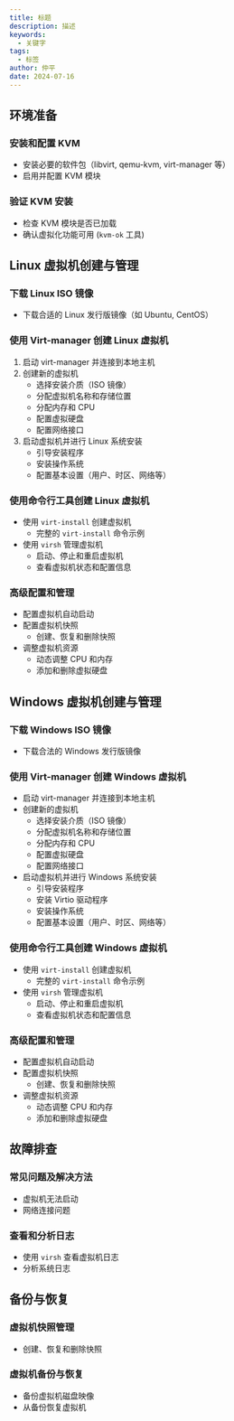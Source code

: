 ```yaml
---
title: 标题
description: 描述
keywords:
  - 关键字
tags:
  - 标签
author: 仲平
date: 2024-07-16
---
```


## 环境准备

### 安装和配置 KVM

- 安装必要的软件包（libvirt, qemu-kvm, virt-manager 等）
- 启用并配置 KVM 模块

### 验证 KVM 安装

- 检查 KVM 模块是否已加载
- 确认虚拟化功能可用 (`kvm-ok` 工具)

## Linux 虚拟机创建与管理

### 下载 Linux ISO 镜像

- 下载合适的 Linux 发行版镜像（如 Ubuntu, CentOS）

### 使用 Virt-manager 创建 Linux 虚拟机

1. 启动 virt-manager 并连接到本地主机
2. 创建新的虚拟机
    - 选择安装介质（ISO 镜像）
    - 分配虚拟机名称和存储位置
    - 分配内存和 CPU
    - 配置虚拟硬盘
    - 配置网络接口
3. 启动虚拟机并进行 Linux 系统安装
    - 引导安装程序
    - 安装操作系统
    - 配置基本设置（用户、时区、网络等）

### 使用命令行工具创建 Linux 虚拟机

- 使用 `virt-install` 创建虚拟机
    - 完整的 `virt-install` 命令示例
- 使用 `virsh` 管理虚拟机
    - 启动、停止和重启虚拟机
    - 查看虚拟机状态和配置信息

### 高级配置和管理

- 配置虚拟机自动启动
- 配置虚拟机快照
    - 创建、恢复和删除快照
- 调整虚拟机资源
    - 动态调整 CPU 和内存
    - 添加和删除虚拟硬盘

## Windows 虚拟机创建与管理

### 下载 Windows ISO 镜像

- 下载合法的 Windows 发行版镜像

### 使用 Virt-manager 创建 Windows 虚拟机

- 启动 virt-manager 并连接到本地主机
- 创建新的虚拟机
    - 选择安装介质（ISO 镜像）
    - 分配虚拟机名称和存储位置
    - 分配内存和 CPU
    - 配置虚拟硬盘
    - 配置网络接口
- 启动虚拟机并进行 Windows 系统安装
    - 引导安装程序
    - 安装 Virtio 驱动程序
    - 安装操作系统
    - 配置基本设置（用户、时区、网络等）

### 使用命令行工具创建 Windows 虚拟机

- 使用 `virt-install` 创建虚拟机
    - 完整的 `virt-install` 命令示例
- 使用 `virsh` 管理虚拟机
    - 启动、停止和重启虚拟机
    - 查看虚拟机状态和配置信息

### 高级配置和管理

- 配置虚拟机自动启动
- 配置虚拟机快照
    - 创建、恢复和删除快照
- 调整虚拟机资源
    - 动态调整 CPU 和内存
    - 添加和删除虚拟硬盘

## 故障排查

### 常见问题及解决方法

- 虚拟机无法启动
- 网络连接问题

### 查看和分析日志

- 使用 `virsh` 查看虚拟机日志
- 分析系统日志

## 备份与恢复

### 虚拟机快照管理

- 创建、恢复和删除快照

### 虚拟机备份与恢复

- 备份虚拟机磁盘映像
- 从备份恢复虚拟机
